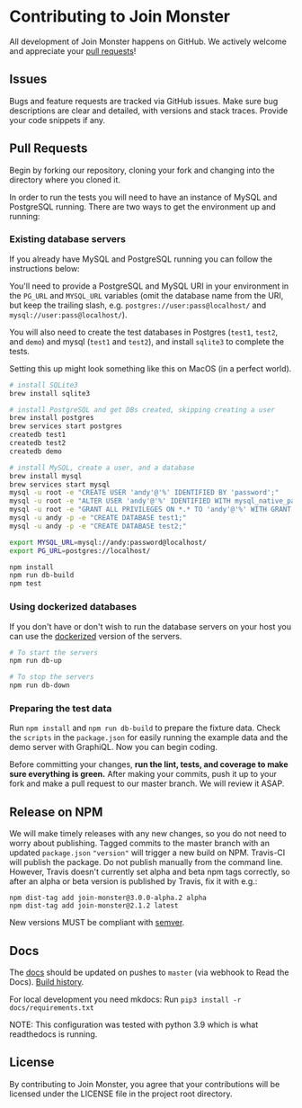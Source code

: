 Contributing to Join Monster
========================

All development of Join Monster happens on GitHub. We actively welcome and appreciate your [pull requests](https://help.github.com/articles/creating-a-pull-request)!

## Issues

Bugs and feature requests are tracked via GitHub issues. Make sure bug descriptions are clear and detailed, with versions and stack traces. Provide your code snippets if any.


## Pull Requests

Begin by forking our repository, cloning your fork and changing into the directory where you cloned it.

In order to run the tests you will need to have an instance of MySQL and PostgreSQL running. There are two ways to get the environment up and running:

### Existing database servers
If you already have MySQL and PostgreSQL running you can follow the instructions below:

You'll need to provide a PostgreSQL and MySQL URI in your environment in the `PG_URL` and `MYSQL_URL` variables (omit the database name from the URI, but keep the trailing slash, e.g. `postgres://user:pass@localhost/` and `mysql://user:pass@localhost/`).

You will also need to create the test databases in Postgres (`test1`, `test2`, and `demo`) and mysql (`test1` and `test2`), and install `sqlite3` to complete the tests.

Setting this up might look something like this on MacOS (in a perfect world).
```sh
# install SQLite3
brew install sqlite3

# install PostgreSQL and get DBs created, skipping creating a user
brew install postgres
brew services start postgres
createdb test1
createdb test2
createdb demo

# install MySQL, create a user, and a database
brew install mysql
brew services start mysql
mysql -u root -e "CREATE USER 'andy'@'%' IDENTIFIED BY 'password';"
mysql -u root -e "ALTER USER 'andy'@'%' IDENTIFIED WITH mysql_native_password BY 'password';"
mysql -u root -e "GRANT ALL PRIVILEGES ON *.* TO 'andy'@'%' WITH GRANT OPTION;"
mysql -u andy -p -e "CREATE DATABASE test1;"
mysql -u andy -p -e "CREATE DATABASE test2;"

export MYSQL_URL=mysql://andy:password@localhost/
export PG_URL=postgres://localhost/

npm install
npm run db-build
npm test
```

### Using dockerized databases
If you don't have or don't wish to run the database servers on your host you can use the [dockerized](https://docs.docker.com/engine/install/) version of the servers. 

```sh
# To start the servers
npm run db-up

# To stop the servers
npm run db-down
```

### Preparing the test data

Run `npm install` and `npm run db-build` to prepare the fixture data. Check the `scripts` in the `package.json` for easily running the example data and the demo server with GraphiQL. Now you can begin coding.

Before committing your changes, **run the lint, tests, and coverage to make sure everything is green.** After making your commits, push it up to your fork and make a pull request to our master branch. We will review it ASAP.

## Release on NPM

We will make timely releases with any new changes, so you do not need to worry about publishing. Tagged commits to the master branch with an updated `package.json` `"version"` will trigger a new build on NPM. Travis-CI will publish the package. Do not publish manually from the command line. However, Travis doesn't currently set alpha and beta npm tags correctly, so after an alpha or beta version is published by Travis, fix it with e.g.:

```
npm dist-tag add join-monster@3.0.0-alpha.2 alpha
npm dist-tag add join-monster@2.1.2 latest
```

New versions MUST be compliant with [semver](http://semver.org/).

## Docs

The [docs](https://join-monster.readthedocs.io/en/latest/) should be updated on pushes to `master` (via webhook to Read the Docs). [Build history](https://readthedocs.org/projects/join-monster/builds/).

For local development you need mkdocs:
Run `pip3 install -r docs/requirements.txt`

NOTE: This configuration was tested with python 3.9 which is what readthedocs is running.

## License

By contributing to Join Monster, you agree that your contributions will be licensed under the LICENSE file in the project root directory.
